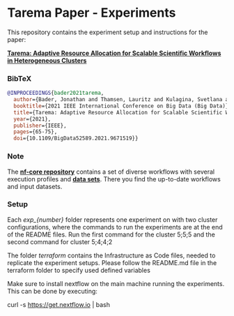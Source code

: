 # Tarema Paper - Experiments

This repository contains the experiment setup and instructions for the paper:

[**Tarema: Adaptive Resource Allocation for Scalable Scientific Workflows in Heterogeneous Clusters**](https://arxiv.org/abs/2111.05167)

### BibTeX
```bibtex
@INPROCEEDINGS{bader2021tarema,
  author={Bader, Jonathan and Thamsen, Lauritz and Kulagina, Svetlana and Will, Jonathan and Meyerhenke, Henning and Kao, Odej},
  booktitle={2021 IEEE International Conference on Big Data (Big Data)}, 
  title={Tarema: Adaptive Resource Allocation for Scalable Scientific Workflows in Heterogeneous Clusters}, 
  year={2021},
  publisher={IEEE},
  pages={65-75},
  doi={10.1109/BigData52589.2021.9671519}}
```

### Note

The [**nf-core repository**](https://github.com/nf-core/) contains a set of diverse workflows with several execution profiles and [**data sets**](https://github.com/nf-core/test-datasets). There you find the up-to-date workflows and input datasets.


### Setup

Each _exp\_{number}_ folder represents one experiment on with two cluster configurations, where the commands to run the experiments are at the end of the README files.
Run the first command for the cluster 5;5;5 and the second command for cluster 5;4;4;2

The folder _terraform_ contains the Infrastructure as Code files, needed to replicate the experiment setups. Please follow the README.md file in the terraform folder to specify used defined variables 

Make sure to install nextflow on the main machine running the experiments. This can be done by executing:

curl -s https://get.nextflow.io | bash 
